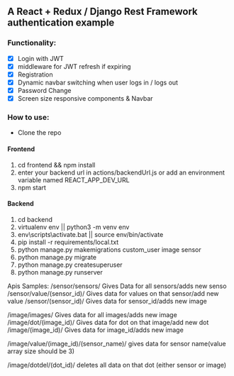 ## A React + Redux / Django Rest Framework authentication example

### Functionality:

- [x] Login with JWT
- [x] middleware for JWT refresh if expiring
- [x] Registration
- [x] Dynamic navbar switching when user logs in / logs out
- [x] Password Change
- [x] Screen size responsive components & Navbar

### How to use:

- Clone the repo

#### Frontend

1. cd frontend && npm install
2. enter your backend url in actions/backendUrl.js or add an environment variable named REACT_APP_DEV_URL
3. npm start

#### Backend

1. cd backend
2. virtualenv env || python3 -m venv env
3. env\scripts\activate.bat || source env/bin/activate
4. pip install -r requirements/local.txt
5. python manage.py makemigrations custom_user image sensor
6. python manage.py migrate
7. python manage.py createsuperuser
8. python manage.py runserver


Apis Samples:
/sensor/sensors/                Gives Data for all sensors/adds new senso
/sensor/value/(sensor_id)/      Gives data for values on that sensor/add new value
/sensor/(sensor_id)/            Gives data for sensor_id/adds new image


/image/images/                  Gives data for all images/adds new image
/image/dot/(image_id)/          Gives data for dot on that image/add new dot
/image/(image_id)/              Gives data for image_id/adds new image

/image/value/(image_id)/(sensor_name)/   gives data for sensor name(value array size should be 3)

/image/dotdel/(dot_id)/        deletes all data on that dot (either sensor or image)
